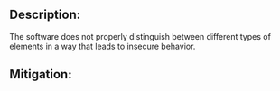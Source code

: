 ## Description:

The software does not properly distinguish between different types of elements in a way that leads to insecure behavior.



## Mitigation:
